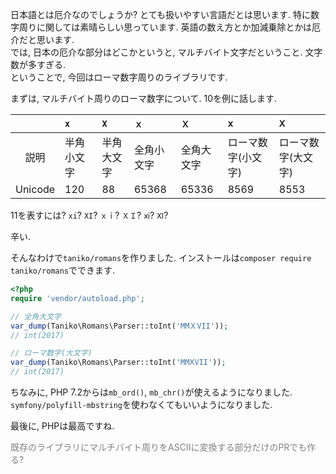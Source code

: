 日本語とは厄介なのでしょうか? とても扱いやすい言語だとは思います. 特に数字周りに関しては素晴らしい思っています. 英語の数え方とか加減乗除とかは厄介だと思います.  
では, 日本の厄介な部分はどこかというと, マルチバイト文字だということ. 文字数が多すぎる.  
ということで, 今回はローマ数字周りのライブラリです.

まずは, マルチバイト周りのローマ数字について. 10を例に話します.

|| `x` | `X` | `ｘ` | `Ｘ` | `ⅹ` | `Ⅹ` |
|:-:|:--|:--|:--|:--|:--|:--|
|説明|半角小文字|半角大文字|全角小文字|全角大文字|ローマ数字(小文字)|ローマ数字(大文字)|
|Unicode|120|88|65368|65336|8569|8553|

11を表すには? `xi`? `XI`? `ｘｉ`? `ＸＩ`? `ⅺ`? `Ⅺ`?

辛い.

そんなわけで`taniko/romans`を作りました.
インストールは`composer require taniko/romans`でできます.

```php
<?php
require 'vendor/autoload.php';

// 全角大文字
var_dump(Taniko\Romans\Parser::toInt('MMＸVII'));
// int(2017)

// ローマ数字(大文字)
var_dump(Taniko\Romans\Parser::toInt('MMⅩVII'));
// int(2017)
```

ちなみに, PHP 7.2からは`mb_ord()`, `mb_chr()`が使えるようになりました. `symfony/polyfill-mbstring`を使わなくてもいいようになりました.  

最後に, PHPは最高ですね.

<font color='gray'>既存のライブラリにマルチバイト周りをASCIIに変換する部分だけのPRでも作る?</font>
